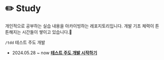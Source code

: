# ✏️ Study

개인적으로 공부하는 실습 내용을 아카이빙하는 레포지토리입니다. 개발 기초 체력이 튼튼해지는 시간들이 쌓이고 있습니다.💪

`/tdd` 테스트 주도 개발
- 2024.05.28 ~ now [**테스트 주도 개발 시작하기**](https://product.kyobobook.co.kr/detail/S000001248962)
